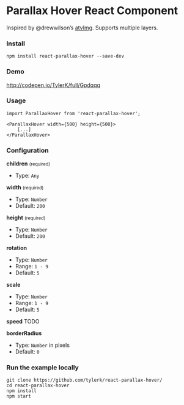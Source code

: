 # Parallax Hover React Component
Inspired by @drewwilson’s [atvImg](https://github.com/drewwilson/atvImg). Supports multiple layers.

### Install
`npm install react-parallax-hover --save-dev `

### Demo
http://codepen.io/TylerK/full/Gpdqqq

### Usage
```
import ParallaxHover from 'react-parallax-hover';

<ParallaxHover width={500} height={500}>
    [...]
</ParallaxHover>
```

### Configuration

**children** <small>(required)</small>
* Type: `Any`

**width** <small>(required)</small>
* Type: `Number`
* Default: `200`

**height** <small>(required)</small>
* Type: `Number`
* Default: `200`

**rotation**
* Type: `Number`
* Range: `1 - 9`
* Default: `5`

**scale**
* Type: `Number`
* Range: `1 - 9`
* Default: `5`

**speed**
TODO

**borderRadius**
* Type: `Number` in pixels
* Default: `0`

### Run the example locally
```
git clone https://github.com/tylerk/react-parallax-hover/
cd react-parallax-hover
npm install
npm start
```
